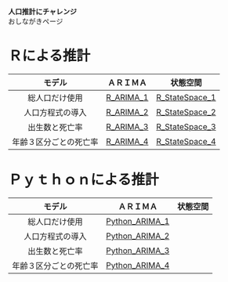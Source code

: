 **人口推計にチャレンジ**  
おしながきページ
# Ｒによる推計
| モデル | ＡＲＩＭＡ | 状態空間 |
| :---: | :---: | :---: |
| 総人口だけ使用 | [ R_ARIMA_1 ](https://colab.research.google.com/drive/11iBGtzEXfOynuyhiYJIXVgo-OojV0B0G?usp=sharing) | [ R_StateSpace_1 ](https://colab.research.google.com/drive/1S1ZznBv9BpDVXPgi6C03jic6BDOGKSCA?usp=sharing) |
| 人口方程式の導入 | [ R_ARIMA_2 ](https://colab.research.google.com/drive/1EF1ngKafPHpPy1QcZHBZ_8wmvGunLWbK?usp=sharing) | [ R_StateSpace_2 ](https://colab.research.google.com/drive/1Z4oPOJZ_a8RX9ToqlioxeDVu1CbhI1ZW?usp=sharing) |
| 出生数と死亡率 | [ R_ARIMA_3 ](https://colab.research.google.com/drive/1MZ2XYpcnUZ8Dg7uYU-BEqRQOPy0y7u8r?usp=sharing) | [ R_StateSpace_3 ](https://colab.research.google.com/drive/1gtqBIsD3d4RAmLhStwuO-OLuRNCeMSiO?usp=sharing) |
| 年齢３区分ごとの死亡率 | [ R_ARIMA_4 ](https://colab.research.google.com/drive/1QphFr9OsyonZQlRDjsa0rYdg8BUGI3N9?usp=sharing) | [ R_StateSpace_4 ](https://colab.research.google.com/drive/1RWv6l-nqpU4lqMMpbG1D-Sof-95_H5jg?usp=sharing) |

# Ｐｙｔｈｏｎによる推計
| モデル | ＡＲＩＭＡ | 状態空間 |
| :---: | :---: | :---: |
| 総人口だけ使用 | [ Python_ARIMA_1 ](https://colab.research.google.com/drive/1--2tl9CaoS7YWa9YM9-K7kTxgimLVrVx?usp=sharing) |||
| 人口方程式の導入 | [ Python_ARIMA_2 ](https://colab.research.google.com/drive/1Hqauyd81PvWexKfJvrkYFm8YTfW4MplS?usp=sharing) |||
| 出生数と死亡率 | [ Python_ARIMA_3 ](https://colab.research.google.com/drive/14Ypt-UupLji-O6UhD5rn4-spJzyB9CT3?usp=sharing) |||
| 年齢３区分ごとの死亡率 | [ Python_ARIMA_4 ](https://colab.research.google.com/drive/1lgXdk2FnCO9Onn05Yje_xcpaJSoJQC3J?usp=sharing) |||
